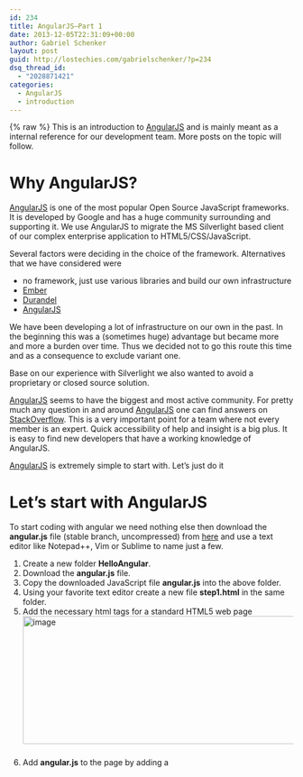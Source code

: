 ```yaml
---
id: 234
title: AngularJS–Part 1
date: 2013-12-05T22:31:09+00:00
author: Gabriel Schenker
layout: post
guid: http://lostechies.com/gabrielschenker/?p=234
dsq_thread_id:
  - "2028871421"
categories:
  - AngularJS
  - introduction
---
```

{% raw %}
This is an introduction to [AngularJS](http://angularjs.org) and is mainly meant as a internal reference for our development team. More posts on the topic will follow.

# Why AngularJS?

[AngularJS](angularjs.org) is one of the most popular Open Source JavaScript frameworks. It is developed by Google and has a huge community surrounding and supporting it. We use AngularJS to migrate the MS Silverlight based client of our complex enterprise application to HTML5/CSS/JavaScript.

Several factors were deciding in the choice of the framework. Alternatives that we have considered were

  * no framework, just use various libraries and build our own infrastructure
  * [Ember](http://emberjs.com/)
  * [Durandel](http://durandaljs.com/)
  * [AngularJS](http://angularjs.org)

We have been developing a lot of infrastructure on our own in the past. In the beginning this was a (sometimes huge) advantage but became more and more a burden over time. Thus we decided not to go this route this time and as a consequence to exclude variant one.

Base on our experience with Silverlight we also wanted to avoid a proprietary or closed source solution.

[AngularJS](http://angularjs.org) seems to have the biggest and most active community. For pretty much any question in and around [AngularJS](http://angularjs.org) one can find answers on [StackOverflow](http://stackoverflow.com/). This is a very important point for a team where not every member is an expert. Quick accessibility of help and insight is a big plus. It is easy to find new developers that have a working knowledge of AngularJS.

[AngularJS](angularjs.org) is extremely simple to start with. Let’s just do it

# Let’s start with AngularJS

To start coding with angular we need nothing else then download the **angular.js** file (stable branch, uncompressed) from [here](angularjs.org) and use a text editor like Notepad++, Vim or Sublime to name just a few.

  1. Create a new folder **HelloAngular**.
  2. Download the **angular.js** file.
  3. Copy the downloaded JavaScript file **angular.js** into the above folder.
  4. Using your favorite text editor create a new file **step1.html** in the same folder.
  5. Add the necessary html tags for a standard HTML5 web page  
    [<img style="border-top: 0px;border-right: 0px;border-bottom: 0px;padding-top: 0px;padding-left: 0px;margin: 0px 0px 24px;border-left: 0px;padding-right: 0px" border="0" alt="image" src="http://lostechies.com/gabrielschenker/files/2013/12/image_thumb.png" width="501" height="227" />](http://lostechies.com/gabrielschenker/files/2013/12/image.png)
  6. Add **angular.js** to the page by adding a <font face="Courier New"><script></font> tag at the end of the <font face="Courier New"><body><br /></font>[<img style="border-top: 0px;border-right: 0px;border-bottom: 0px;padding-top: 0px;padding-left: 0px;margin: 0px 0px 24px;border-left: 0px;padding-right: 0px" border="0" alt="image" src="http://lostechies.com/gabrielschenker/files/2013/12/image_thumb1.png" width="444" height="87" />](http://lostechies.com/gabrielschenker/files/2013/12/image1.png)  
    Note: It is considered best practice to include your JavaScript files not in the <font face="Courier New"><header></font> but rather at the end of the <font face="Courier New"><body></font>
  7. Load the web page with you favorite browser to make sure everything is ok.
  8. Add an input of type text to the body and use the first AngularJS directive, the attribute **ng-model**. As an attribute value we choose **model.firstName**.  
    [<img style="border-top: 0px;border-right: 0px;border-bottom: 0px;padding-top: 0px;padding-left: 0px;border-left: 0px;padding-right: 0px" border="0" alt="image" src="http://lostechies.com/gabrielschenker/files/2013/12/image_thumb2.png" width="549" height="41" />](http://lostechies.com/gabrielschenker/files/2013/12/image2.png)
  9. Add a <font face="Courier New"><div></font> after the above <font face="Courier New"><input></font> and use the so called mustache syntax to display the value of **model.firstName** inside the <font face="Courier New"><div><br /><a href="http://lostechies.com/gabrielschenker/files/2013/12/image3.png"><img style="border-top: 0px;border-right: 0px;border-bottom: 0px;padding-top: 0px;padding-left: 0px;border-left: 0px;padding-right: 0px" border="0" alt="image" src="http://lostechies.com/gabrielschenker/files/2013/12/image_thumb3.png" width="359" height="42" /></a><br /></font>
 10. Save the file and refresh the browser. Type something into the textbox. Note that where we defined the <font face="Courier New"><div></font> we see the mustache template <font face="Courier New">{{model.firstName}}</font> instead of the (expected) value of the model. The reason is that we did not yet bootstrap Angular and thus up to now Angular just sits there inactive on our page.  
    [<img style="border-top: 0px;border-right: 0px;border-bottom: 0px;padding-top: 0px;padding-left: 0px;border-left: 0px;padding-right: 0px" border="0" alt="image" src="http://lostechies.com/gabrielschenker/files/2013/12/image_thumb4.png" width="336" height="178" />](http://lostechies.com/gabrielschenker/files/2013/12/image4.png)
 11. Add the **ng-app** directive to the <font face="Courier New"><body></font> tag. When Angular sees this attribute on the page it starts to parse and compile the page upon loading.  
    [<img style="border-top: 0px;border-right: 0px;border-bottom: 0px;padding-top: 0px;padding-left: 0px;border-left: 0px;padding-right: 0px" border="0" alt="image" src="http://lostechies.com/gabrielschenker/files/2013/12/image_thumb5.png" width="178" height="44" />](http://lostechies.com/gabrielschenker/files/2013/12/image5.png)
 12. Save the page the refresh you browser. Type your name into the input box. Notice that the value now gets reproduced inside the <font face="Courier New"><div></font>.  
    [<img style="border-top: 0px;border-right: 0px;border-bottom: 0px;padding-top: 0px;padding-left: 0px;border-left: 0px;padding-right: 0px" border="0" alt="image" src="http://lostechies.com/gabrielschenker/files/2013/12/image_thumb6.png" width="264" height="122" />](http://lostechies.com/gabrielschenker/files/2013/12/image6.png)

# Summary

I have shown that it is extremely easy to start a new AngularJS based web application. We just need one single JavaScript file (angular.js) and a text editor. AngularJS is mostly used as a client side MVC (model view controller) framework. I have introduced the view (the html page) and a basic model (model.firstName) so far. AngularJS uses directives to provide data binding. We saw how to data bind an input box by using the **ng-model** directive and how to display model values by using the so called mustache syntax. Angular is bootstrapped by using the **ng-app** directive. We can only have one such directive per page. If AngularJS sees this directive on the page it parses the page and compiles it. It is during this stage where the directives are interpreted or executed and the data binding is established.

In my next post I will introduce controllers.
{% endraw %}
